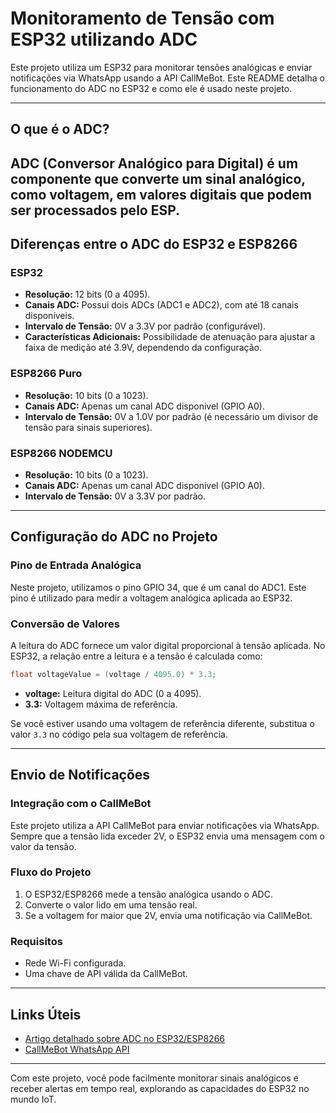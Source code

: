 # Monitoramento de Tensão com ESP32 utilizando ADC

Este projeto utiliza um ESP32 para monitorar tensões analógicas e enviar notificações via WhatsApp usando a API CallMeBot. Este README detalha o funcionamento do ADC no ESP32 e como ele é usado neste projeto.

---

## O que é o ADC?

ADC (Conversor Analógico para Digital) é um componente que converte um sinal analógico, como voltagem, em valores digitais que podem ser processados pelo ESP.
---

## Diferenças entre o ADC do ESP32 e ESP8266

### ESP32
- **Resolução:** 12 bits (0 a 4095).
- **Canais ADC:** Possui dois ADCs (ADC1 e ADC2), com até 18 canais disponíveis.
- **Intervalo de Tensão:** 0V a 3.3V por padrão (configurável).
- **Características Adicionais:** Possibilidade de atenuação para ajustar a faixa de medição até 3.9V, dependendo da configuração.

### ESP8266 Puro
- **Resolução:** 10 bits (0 a 1023).
- **Canais ADC:** Apenas um canal ADC disponível (GPIO A0).
- **Intervalo de Tensão:** 0V a 1.0V por padrão (é necessário um divisor de tensão para sinais superiores).

### ESP8266 NODEMCU
- **Resolução:** 10 bits (0 a 1023).
- **Canais ADC:** Apenas um canal ADC disponível (GPIO A0).
- **Intervalo de Tensão:** 0V a 3.3V por padrão.

---

## Configuração do ADC no Projeto

### Pino de Entrada Analógica
Neste projeto, utilizamos o pino GPIO 34, que é um canal do ADC1. Este pino é utilizado para medir a voltagem analógica aplicada ao ESP32.

### Conversão de Valores
A leitura do ADC fornece um valor digital proporcional à tensão aplicada. No ESP32, a relação entre a leitura e a tensão é calculada como:

```c++
float voltageValue = (voltage / 4095.0) * 3.3;
```

- **voltage:** Leitura digital do ADC (0 a 4095).
- **3.3:** Voltagem máxima de referência.

Se você estiver usando uma voltagem de referência diferente, substitua o valor `3.3` no código pela sua voltagem de referência.

---

## Envio de Notificações

### Integração com o CallMeBot
Este projeto utiliza a API CallMeBot para enviar notificações via WhatsApp. Sempre que a tensão lida exceder 2V, o ESP32 envia uma mensagem com o valor da tensão.

### Fluxo do Projeto
1. O ESP32/ESP8266 mede a tensão analógica usando o ADC.
2. Converte o valor lido em uma tensão real.
3. Se a voltagem for maior que 2V, envia uma notificação via CallMeBot.

### Requisitos
- Rede Wi-Fi configurada.
- Uma chave de API válida da CallMeBot.

---

## Links Úteis

- [Artigo detalhado sobre ADC no ESP32/ESP8266](https://microcontrollerslab.com/esp32-esp8266-adc-micropython-measure-analog-readings/)
- [CallMeBot WhatsApp API](https://www.callmebot.com/)

---

Com este projeto, você pode facilmente monitorar sinais analógicos e receber alertas em tempo real, explorando as capacidades do ESP32 no mundo IoT.
